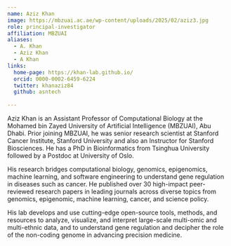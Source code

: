 ```yaml
---
name: Aziz Khan
image: https://mbzuai.ac.ae/wp-content/uploads/2025/02/aziz3.jpg
role: principal-investigator
affiliation: MBZUAI
aliases:
  - A. Khan
  - Aziz Khan
  - A Khan
links:
  home-page: https://khan-lab.github.io/
  orcid: 0000-0002-6459-6224
  twitter: khanaziz84
  github: asntech
  
---
```


Aziz Khan is an Assistant Professor of Computational Biology at the Mohamed bin Zayed University of Artificial Intelligence (MBZUAI), Abu Dhabi. Prior joining MBZUAI, he was senior research scientist at Stanford Cancer Institute, Stanford University and also an Instructor for Stanford Biosciences. He has a PhD in Bioinformatics from Tsinghua University followed by a Postdoc at University of Oslo.

His research bridges computational biology, genomics, epigenomics, machine learning, and software engineering to understand gene regulation in diseases such as cancer. He published over 30 high-impact peer-reviewed research papers in leading journals across diverse topics from genomics, epigenomic, machine learning, cancer, and science policy.

His lab develops and use cutting-edge open-source tools, methods, and resources to analyze, visualize, and interpret large-scale multi-omic and multi-ethnic data, and to understand gene regulation and decipher the role of the non-coding genome in advancing precision medicine.
